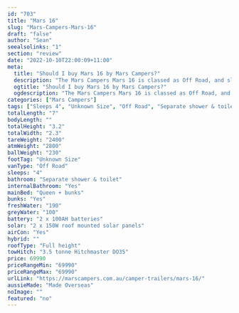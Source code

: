 ```yaml
---
id: "703"
title: "Mars 16"
slug: "Mars-Campers-Mars-16"
draft: "false"
author: "Sean"
seealsolinks: "1"
section: "review"
date: "2022-10-10T22:00:09+11:00"
meta:
  title: "Should I buy Mars 16 by Mars Campers?"
  description: "The Mars Campers Mars 16 is classed as Off Road, and sleeps 4 people. It is Made Overseas and comes in at Unknown Size. It generally has Separate shower & toilet."
  ogtitle: "Should I buy Mars 16 by Mars Campers?"
  ogdescription: "The Mars Campers Mars 16 is classed as Off Road, and sleeps 4 people. It is Made Overseas and comes in at Unknown Size. It generally has Separate shower & toilet."
categories: ["Mars Campers"]
tags: ["Sleeps 4", "Unknown Size", "Off Road", "Separate shower & toilet", "Full height", "60 - 70k", "Made Overseas"]
totalLength: "7"
bodyLength: ""
totalHeight: "3.2"
totalWidth: "2.3"
tareWeight: "2400"
atmWeight: "2800"
ballWeight: "230"
footTag: "Unknown Size"
vanType: "Off Road"
sleeps: "4"
bathroom: "Separate shower & toilet"
internalBathroom: "Yes"
mainBed: "Queen + bunks"
bunks: "Yes"
freshWater: "190"
greyWater: "100"
battery: "2 x 100AH batteries"
solar: "2 x 150W roof mounted solar panels"
airCon: "Yes"
hybrid: ""
roofType: "Full height"
towHitch: "3.5 tonne Hitchmaster DO35"
price: 69990
priceRangeMin: "69990"
priceRangeMax: "69990"
urlLink: "https://marscampers.com.au/camper-trailers/mars-16/"
aussieMade: "Made Overseas"
noImage: ""
featured: "no"
---
```

